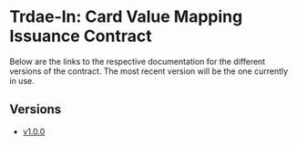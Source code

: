 # Trdae-In: Card Value Mapping Issuance Contract
Below are the links to the respective documentation for the different versions of the contract. The most recent version will be the one currently in use.

## Versions

- [v1.0.0](v1/README.md)
